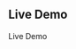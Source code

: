 
## Live Demo

<div class="container">
  <a href="https://arunkumarayinabathina.github.io/To-Do-List/To-Do%20List/index.html" class="button" style="text-decoration:none;">Live Demo</a>
</div>



